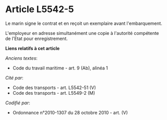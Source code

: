 # Article L5542-5

Le marin signe le contrat et en reçoit un exemplaire avant l'embarquement.

L'employeur en adresse simultanément une copie à l'autorité compétente de l'Etat pour enregistrement.

**Liens relatifs à cet article**

_Anciens textes_:

  - Code du travail maritime - art. 9 (Ab), alinéa 1

_Cité par_:

  - Code des transports - art. L5542-51 (V)
  - Code des transports - art. L5549-2 (M)

_Codifié par_:

  - Ordonnance n°2010-1307 du 28 octobre 2010 - art. (V)
